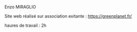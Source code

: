 Enzo MIRAGLIO

Site web réalisé sur association exitante : https://greenplanet.fr/

haures de travail :
2h
